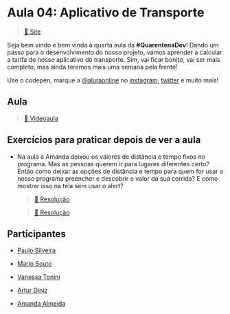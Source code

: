 # Aula 04: Aplicativo de Transporte

> [:link: Site](https://www.alura.com.br/quarentenadev/aula04-aplicativo-de-transporte "Site da aula 04")

Seja bem vindo e bem vinda à quarta aula da **#QuarentenaDev**!
Dando um passo para o desenvolvimento do nosso projeto, vamos aprender a calcular a tarifa do nosso aplicativo de transporte.
Sim, vai ficar bonito, vai ser mais completo, mas ainda teremos mais uma semana pela frente!

Use o codepen, marque a [@aluraonline](https://github.com/alura-cursos "GitHub da alura") no [instagram](https://www.instagram.com/aluraonline "Instagram da alura"), [twitter](https://www.twitter.com/aluraonline "Twitter da alura") e muito mais!

## Aula

> [:link: Videoaula](https://www.youtube.com/watch?v=dk-OawbD0HU "Vídeo não listado no YouTube")

## Exercícios para praticar depois de ver a aula

- Na aula a Amanda deixou os valores de distância e tempo fixos no programa.
  Mas as pessoas querem ir para lugares diferentes certo?
  Então como deixar as opções de distância e tempo para quem for usar o nosso programa preencher e descobrir o valor da sua corrida?
  E como mostrar isso na tela sem usar o alert?

  > [:dart: Resolução](exercicio_custo.js "Código em JavaScript")

  > [:dart: Resolução](https://codepen.io/newtmagalhaes/pen/RwPOMwm "Código no codepen")

## Participantes

- [Paulo Silveira](https://twitter.com/paulo_caelum "Perfil no Twitter")

- [Mario Souto](https://twitter.com/omariosouto "Perfil no Twitter")

- [Vanessa Tonini](https://twitter.com/vanessametonini "Perfil no Twitter")

- [Artur Diniz](https://twitter.com/artdiniz "Perfil no Twitter")

- [Amanda Almeida](https://www.instagram.com/theamandaalmeida "Perfil no Twitter")
